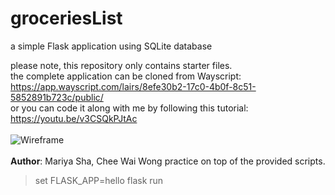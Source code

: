 # groceriesList
a simple Flask application using SQLite database

please note, this repository only contains starter files.
<br>
the complete application can be cloned from Wayscript:
<br>
https://app.wayscript.com/lairs/8efe30b2-17c0-4b0f-8c51-5852891b723c/public/
<br>
or you can code it along with me by following this tutorial:
<br>
https://youtu.be/v3CSQkPJtAc
<br>
<br>
![Wireframe](https://user-images.githubusercontent.com/32107652/147585644-dd16f762-dc7c-4d0f-bc9a-31087d31aa13.png)
<br>
<br>
<b>Author</b>: Mariya Sha, Chee Wai Wong practice on top of the provided scripts.


> set FLASK_APP=hello
> flask run
